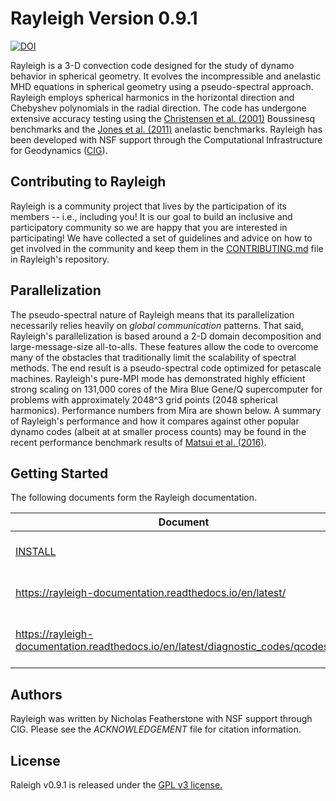 
# Rayleigh Version 0.9.1 #
[![DOI](https://zenodo.org/badge/DOI/10.5281/zenodo.1236565.svg)](https://doi.org/10.5281/zenodo.1236565)



Rayleigh is a 3-D convection code designed for the study of dynamo behavior in spherical geometry.  It evolves the incompressible and anelastic MHD equations in spherical geometry using a pseudo-spectral approach.  Rayleigh employs spherical harmonics in the horizontal direction and Chebyshev polynomials in the radial direction.  The code has undergone extensive accuracy testing using the [Christensen et al. (2001)](http://adsabs.harvard.edu/abs/2001PEPI..128...25C) Boussinesq benchmarks and the [Jones et al. (2011)](http://adsabs.harvard.edu/abs/2011Icar..216..120J) anelastic benchmarks.   Rayleigh has been developed with NSF support through the Computational Infrastructure for Geodynamics ([CIG](https://geodynamics.org/cig/news/newsletters/may-2016/)).


Contributing to Rayleigh
------------------------

Rayleigh is a community project that lives by the participation of its members
-- i.e., including you! It is our goal to build an inclusive and participatory
community so we are happy that you are interested in participating! We have
collected a set of guidelines and advice on how to get involved in the
community and keep them in the [CONTRIBUTING.md](CONTRIBUTING.md) file in
Rayleigh's repository.


Parallelization
-----------------------------
The pseudo-spectral nature of Rayleigh means that its parallelization necessarily relies heavily on *global communication* patterns.  That said, Rayleigh's parallelization is based around a 2-D domain decomposition and large-message-size all-to-alls.  These features allow the code to overcome many of the obstacles that traditionally limit the scalability of spectral methods.   The end result is a pseudo-spectral code optimized for petascale machines.  Rayleigh's pure-MPI mode has demonstrated highly efficient strong scaling on  131,000 cores of the Mira Blue Gene/Q supercomputer for problems with approximately 2048^3 grid points (2048 spherical harmonics).  Performance numbers from Mira are shown below.  A summary of Rayleigh's performance and how it compares against other popular dynamo codes (albeit at at smaller process counts) may be found in the recent performance benchmark results of [Matsui et al. (2016)](http://onlinelibrary.wiley.com/doi/10.1002/2015GC006159/full).
 
Getting Started
----------------
The following documents form the Rayleigh documentation.

| Document | Description |
|----------|-------------|
| [INSTALL](INSTALL) | in-depth installation instructions |
| https://rayleigh-documentation.readthedocs.io/en/latest/ | A combined online documentation |
| https://rayleigh-documentation.readthedocs.io/en/latest/diagnostic_codes/qcodes.html | Online tables of Rayleigh output menu codes |

Authors
--------
Rayleigh was written by Nicholas Featherstone with NSF support through CIG.  Please see the *ACKNOWLEDGEMENT* file for citation information.

License
-------
Raleigh v0.9.1 is released under the [GPL v3 license.](https://www.gnu.org/licenses/gpl-3.0.en.html)
